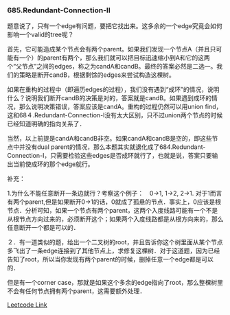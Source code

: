 ### 685.Redundant-Connection-II

题意说了，只有一个edge有问题，要把它找出来。这多余的一个edge究竟会如何影响一个valid的tree呢？

首先，它可能造成某个节点会有两个parent。如果我们发现一个节点A（并且只可能有一个）的parent有两个，那么我们就可以把目标迅速缩小到A和它的这两个“父节点”之间的edges，称之为candA和candB。最终的答案必然是二选一。我们的策略是断开candB，根据剩馀的edges来尝试构造这棵树。

如果在重构的过程中（即遍历edges的过程），我们没有遇到“成环”的情况，说明什么？说明我们断开candB的决策是对的，答案就是candB。如果遇到成环的情况，那么说明决策错误，答案应该是candA。重构的过程仍然可以用union find，这和68４.Redundant-Connection-I没有太大区别，只不过union两个节点的时候已经知道明确的指向关系了．

当然，以上前提是candA和candB非空。如果candA和candB是空的，即这些节点中并没有dual parent的情况，那么本题其实就退化成了684.Redundant-Connection-I，只需要检验这些edges是否成环就行了，也就是说，答案只要输出当前使成环的那个edge就行。

补充：

1.为什么不能任意断开一条边就行？考察这个例子：　0->1, 1->2, 2->1. 对于1而言有两个parent,但是如果断开0->1的话，0就成了孤悬的节点．事实上，0应该是根节点．分析可知，如果一个节点有两个parent，这两个入度线路可能有一个不是从根节点方向过来的，必须断开这个；如果两个入度线路都是从根方向来的，那么任意断开一个都是可以的．

２．有一道类似的题，给出一个二叉树的root，并且告诉你这个树里面从某个节点多飞出了一条edge连接到了其他节点上，求修复这棵树．对于这道题，因为已经告知了root，所以当你发现有两个parent的时候，删掉任意一个edge都是可以的．

但是有一个corner case，那就是如果这个多余的edge指向了root，那么整棵树里不会有任何节点拥有两个parent，这需要额外处理．


[Leetcode Link](https://leetcode.com/problems/redundant-connection-ii)